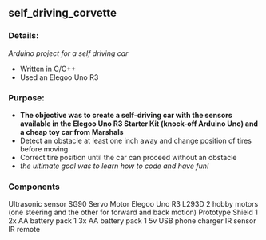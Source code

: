 ## self_driving_corvette

### Details:
_Arduino project for a self driving car_

* Written in C/C++
* Used an Elegoo Uno R3


### Purpose:
* __The objective was to create a self-driving car with the sensors available in the Elegoo Uno R3 Starter Kit (knock-off Arduino Uno) and a cheap toy car from Marshals__ 
* Detect an obstacle at least one inch away and change position of tires before moving
* Correct tire position until the car can proceed without an obstacle
* _the ultimate goal was to learn how to code and have fun!_


### Components
Ultrasonic sensor
SG90 Servo Motor
Elegoo Uno R3
L293D
2 hobby motors (one steering and the other for forward and back motion)
Prototype Shield
1 2x AA battery pack
1 3x AA battery pack
1 5v USB phone charger
IR sensor
IR remote
